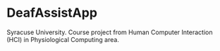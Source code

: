 # DeafAssistApp
Syracuse University. Course project from Human Computer Interaction (HCI) in Physiological Computing area. 
